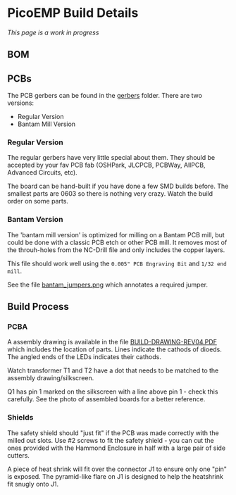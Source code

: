 # PicoEMP Build Details

*This page is a work in progress*

## BOM

## PCBs

The PCB gerbers can be found in the [gerbers](gerbers) folder. There are two versions:

* Regular Version
* Bantam Mill Version

### Regular Version

The regular gerbers have very little special about them. They should be accepted by your fav
PCB fab (OSHPark, JLCPCB, PCBWay, AllPCB, Advanced Circuits, etc).

The board can be hand-built if you have done a few SMD builds before. The smallest parts are 0603
so there is nothing very crazy. Watch the build order on some parts.

### Bantam Version

The 'bantam mill version' is optimized for milling on a Bantam PCB mill, but could be done with
a classic PCB etch or other PCB mill. It removes most of the throuh-holes from the NC-Drill file
and only includes the copper layers.

This file should work well using the `0.005" PCB Engraving Bit` and `1/32 end mill`.

See the file [bantam_jumpers.png](gerbers/rev04_img/bantam_jumpers.png) which annotates a required jumper.

## Build Process

### PCBA

A assembly drawing is available in the file [BUILD-DRAWING-REV04.PDF](BUILD-DRAWING-REV04.PDF)
which includes the location of parts. Lines indicate the cathods of dioeds. The angled ends of
the LEDs indicates their cathods.

Watch transformer T1 and T2 have a dot that needs to be matched to the assembly drawing/silkscreen.

Q1 has pin 1 marked on the silkscreen with a line above pin 1 - check this carefully. See the photo
of assembled boards for a better reference.

### Shields

The safety shield should "just fit" if the PCB was made correctly with the milled out slots. Use
#2 screws to fit the safety shield - you can cut the ones provided with the Hammond Enclosure in
half with a large pair of side cutters.

A piece of heat shrink will fit over the connector J1 to ensure only one "pin" is exposed. The
pyramid-like flare on J1 is designed to help the heatshrink fit snugly onto J1.